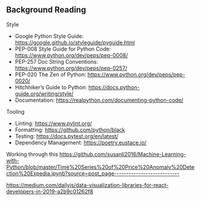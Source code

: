 
## Background Reading

Style
- Google Python Style Guide: https://google.github.io/styleguide/pyguide.html 
- PEP-008 Style Guide for Python Code: https://www.python.org/dev/peps/pep-0008/ 
- PEP-257 Doc String Conventions: https://www.python.org/dev/peps/pep-0257/ 
- PEP-020 The Zen of Python: https://www.python.org/dev/peps/pep-0020/ 
- Hitchhiker’s Guide to Python: https://docs.python-guide.org/writing/style/
- Documentation: https://realpython.com/documenting-python-code/ 

Tooling
- Linting: https://www.pylint.org/
- Formatting: https://github.com/python/black
- Testing: https://docs.pytest.org/en/latest/
- Dependency Management: https://poetry.eustace.io/


Working through this
https://github.com/susanli2016/Machine-Learning-with-Python/blob/master/Time%20Series%20of%20Price%20Anomaly%20Detection%20Expedia.ipynb?source=post_page---------------------------

https://medium.com/dailyjs/data-visualization-libraries-for-react-developers-in-2019-a2b9c01262f8
